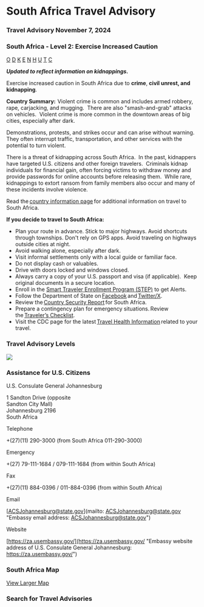 # South Africa Travel Advisory

### Travel Advisory November 7, 2024

### South Africa - Level 2: Exercise Increased Caution

[O](javascript:void(0); "Tool Tip: Other")
[D](javascript:void(0); "Tool Tip: Wrongful Detention")
[K](javascript:void(0); "Tool Tip: Kidnap and Hostage")
[E](javascript:void(0); "Tool Tip: Event")
[N](javascript:void(0); "Tool Tip: Disaster")
[H](javascript:void(0); "Tool Tip: Health")
[U](javascript:void(0); "Tool Tip: Civil Unrest")
[T](javascript:void(0); "Tool Tip: Terrorism")
[C](javascript:void(0); "Tool Tip: Crimes")

***Updated to reflect information on kidnappings.***

Exercise increased caution in South Africa due to **crime**, **civil unrest, and kidnapping**. 

**Country Summary:**  Violent crime is common and includes armed robbery, rape, carjacking, and mugging.  There are also "smash-and-grab" attacks on vehicles.  Violent crime is more common in the downtown areas of big cities, especially after dark.

Demonstrations, protests, and strikes occur and can arise without warning.  They often interrupt traffic, transportation, and other services with the potential to turn violent.

There is a threat of kidnapping across South Africa.  In the past, kidnappers have targeted U.S. citizens and other foreign travelers.  Criminals kidnap individuals for financial gain, often forcing victims to withdraw money and provide passwords for online accounts before releasing them.  While rare, kidnappings to extort ransom from family members also occur and many of these incidents involve violence.

Read the [country information page](https://travel.state.gov/content/travel/en/international-travel/International-Travel-Country-Information-Pages/SouthAfrica.html) for additional information on travel to South Africa.

**If you decide to travel to South Africa:**

* Plan your route in advance. Stick to major highways. Avoid shortcuts through townships. Don't rely on GPS apps. Avoid traveling on highways outside cities at night.
* Avoid walking alone, especially after dark.
* Visit informal settlements only with a local guide or familiar face.
* Do not display cash or valuables.
* Drive with doors locked and windows closed.
* Always carry a copy of your U.S. passport and visa (if applicable).  Keep original documents in a secure location.
* Enroll in the [Smart Traveler Enrollment Program (STEP)](http://step.state.gov/) to get Alerts.
* Follow the Department of State on [Facebook](https://www.facebook.com/USEmbassySA/) and [Twitter/X](https://x.com/USEmbassySA?ref_src=twsrc%5Egoogle%7Ctwcamp%5Eserp%7Ctwgr%5Eauthor).
* Review the [Country Security Report](https://gcc02.safelinks.protection.outlook.com/?url=https%3A%2F%2Fwww.osac.gov%2FContent%2FBrowse%2FReport%3FsubContentTypes%3DCountry%2520Security%2520Report&data=05%7C01%7CNayN%40state.gov%7C485698d74cc842c3fb4608dbdbab0d5e%7C66cf50745afe48d1a691a12b2121f44b%7C0%7C0%7C638345299942139841%7CUnknown%7CTWFpbGZsb3d8eyJWIjoiMC4wLjAwMDAiLCJQIjoiV2luMzIiLCJBTiI6Ik1haWwiLCJXVCI6Mn0%3D%7C3000%7C%7C%7C&sdata=pqGaVt0X2QIFRkXVV8VUL%2F6XHH6E8FROkYR5Hlh8PKk%3D&reserved=0) for South Africa.
* Prepare a contingency plan for emergency situations. Review the [Traveler’s Checklist](https://travel.state.gov/content/travel/en/international-travel/before-you-go/travelers-checklist.html).
* Visit the CDC page for the latest [Travel Health Information](https://wwwnc.cdc.gov/travel/) related to your travel.

### Travel Advisory Levels

[![](/content/dam/NEWTravelAssets/images/travel-levelv1.svg)](/content/travel/en/international-travel/before-you-go/about-our-new-products.html "Travel Advisory Levels")

### Assistance for U.S. Citizens

U.S. Consulate General Johannesburg

1 Sandton Drive (opposite  
Sandton City Mall)  
Johannesburg 2196  
South Africa

Telephone

+(27)(11) 290-3000 (from South Africa 011-290-3000)

Emergency

+(27) 79-111-1684 / 079-111-1684 (from within South Africa)

Fax

+(27)(11) 884-0396 / 011-884-0396 (from within South Africa)

Email

[ACSJohannesburg@state.gov](mailto: ACSJohannesburg@state.gov "Embassy email address: ACSJohannesburg@state.gov")

Website

[https://za.usembassy.gov/](https://za.usembassy.gov/ "Embassy website address of U.S. Consulate General Johannesburg: https://za.usembassy.gov/")

### South Africa Map

[View Larger Map](https://travelmaps.state.gov/TSGMap/?extent=7.698332671,-36.932411761,41.092334401,-21.806474218 "Map of South Africa")



### Search for Travel Advisories